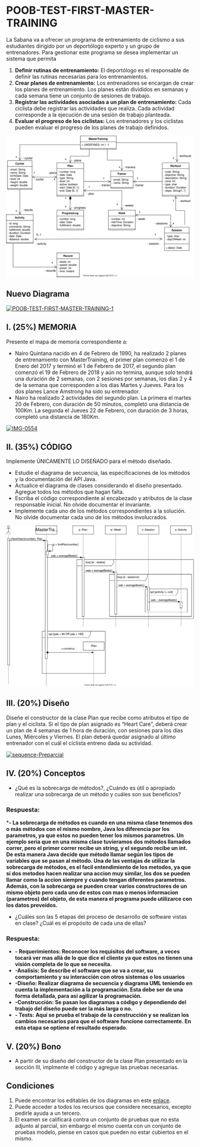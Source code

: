# POOB-TEST-FIRST-MASTER-TRAINING

La Sabana va a ofrecer un programa de entrenamiento de ciclismo a sus estudiantes dirigido por un deportólogo experto y un grupo
de entrenadores. Para gestionar este programa se desea implementar un sistema que permita 

1. **Definir rutinas de entrenamiento:** El deportólogo es el responsable de definir las rutinas necesarias para los entrenamientos.
2. **Crear planes de entrenamiento:** Los entrenadores se encargan de crear los planes de entrenamiento. Los planes están divididos en semanas y cada semana tiene un conjunto de sesiones de trabajo.
3. **Registrar las actividades asociadas a un plan de entrenamiento:** Cada ciclista debe registrar las actividades que realiza. Cada actividad corresponde a la ejecución de
una sesión de trabajo planteada.
4. **Evaluar el progreso de los ciclistas:** Los entrenadores y los ciclistas pueden evaluar el progreso de los planes de trabajo definidos.

![](img/POOB-TEST-FIRST-MASTER-TRAINING.svg)

## Nuevo Diagrama

<a href="https://ibb.co/Qf15tNm"><img src="https://i.ibb.co/R9V5d0H/POOB-TEST-FIRST-MASTER-TRAINING-1.png" alt="POOB-TEST-FIRST-MASTER-TRAINING-1" border="0"></a>

## I. (25%) MEMORIA

Presente el mapa de memoria correspondiente a:
* Nairo Quintana nacido en 4 de Febrero de 1990, ha realizado 2 planes de entrenamiento con MasterTraining, el primer plan comenzó el 1 de Enero del 2017 y terminó el 1 de Febrero de 2017, el segundo plan comenzó el 19 de Febrero de 2018 y aún no termina, aunque solo tendrá una duración de 2 semanas, con 2 sesiones por semanas, los días 2 y 4 de la semana que corresponden a los días Martes y Jueves. Para los dos planes Lance Amstrong ha sido su entrenador.
* Nairo ha realizado 2 actividades del segundo plan. La primera el martes 20 de Febrero, con duración de 50 minutos, completó una distancia de 100Km. La segunda el Jueves 22 de Febrero, con duración de 3 horas, completó una distancia de 180Km.

<a href="https://ibb.co/t4mXH39"><img src="https://i.ibb.co/Y3RZNbx/IMG-0554.jpg" alt="IMG-0554" border="0"></a>

## II. (35%) CÓDIGO

Implemente ÚNICAMENTE LO DISEÑADO para el método diseñado.

* Estudie el diagrama de secuencia, las especificaciones de los métodos y la documentación del API Java.
* Actualice el diagrama de clases considerando el diseño presentado. Agregue todos los métodos que hagan falta.
* Escriba el código correspondiente al encabezado y atributos de la clase responsable inicial. No olvide documentar el invariante.
* Implemente cada uno de los métodos correspondientes a la solución. No olvide documentar cada uno de los métodos involucrados.

![](img/sequence.svg)

## III. (20%) Diseño

Diseñe el constructor de la clase Plan que recibe como atributos el tipo de plan y el ciclista. Si el tipo de plan asignado es “Heart Care”, deberá crear un plan de 4 semanas de 1 hora de duración, con sesiones para los días Lunes, Miércoles y Viernes. El plan deberá quedar asignado al último entrenador con el cuál el ciclista entreno dada su actividad.

<a href="https://ibb.co/L5fYqxS"><img src="https://i.ibb.co/bJnQys1/sequence-Preparcial.png" alt="sequence-Preparcial" border="0"></a>

## IV. (20%) Conceptos

* ¿Qué es la sobrecarga de métodos?, ¿Cuándo es útil o apropiado realizar una sobrecarga de un método y cuáles son sus beneficios?
### Respuesta:
***- La sobrecarga de métodos es cuando en una misma clase tenemos dos o más métodos con el mismo nombre, Java los diferencia por los parametros, ya que estos no pueden tener los mismos parametros. Un ejemplo seria que en una misma clase tuvieramos dos métodos llamados correr, pero el primer correr recibe un string, y el segundo recibe un int. De esta manera Java decide que método llamar según los tipos de variables que se pasan al método. Una de las ventajas de utilizar la sobrecarga de métodos, es el facil entendimiento de los metodos, ya que si dos metodos hacen realizar una accion muy similar, los dos se pueden llamar como la accion siempre y cuando tengan diferentes parametros. Además, con la sobrecarga se pueden crear varios constructores de un mismo objeto pero cada uno de estos con mas o menos informacion (parametros) del objeto, de esta manera el programa puede utilizarce con los datos preveídos.**
* ¿Cuáles son las 5 etapas del proceso de desarrollo de software vistas en clase? ¿Cuál es el propósito de cada una de ellas?
### Respuesta:
* **- Requerimientos: Reconocer los requisitos del software, a veces tocará ver mas allá de lo que dice el cliente ya que estos no tienen una visión completa de lo que se necesita.**
* **-Analisis: Se describe el software que se va a crear, su comportamiento y su interacción con otros sistemas o los usuarios**
* **-Diseño: Realizar diagrama de secuencia y diagrama UML teniendo en cuenta la implementación a la programación. Esta debe ser de una forma detallada, para asi agilizar la programación.**
* **-Construcción: Se pasan los diagramas a código y dependiendo del trabajo del diseño puede ser la más larga o no.**
* **- Tests: Aquí se prueba el trabajo de la construcción y se realizan los cambios necesarios para que el software funcione correctamente. En esta etapa se optiene el resultado esperado.**

## V. (20%) Bono 

* A partir de su diseño del constructor de la clase Plan presentado en la sección III, implmente el código y agregue las pruebas necesarias.

## Condiciones

1. Puede encontrar los editables de los diagramas en este [enlace](https://unisabanaedu-my.sharepoint.com/:u:/g/personal/diegopt_unisabana_edu_co/EdgAK6j8YitMkmasnEGxdeEBeyKGvnm81n-qE1sqgD_g7Q?e=kc9Hwe).
2. Puede acceder a todos los recursos que considere necesarios, excepto pedirle ayuda a un tercero.
3. El examen se calificará contra un conjunto de pruebas que no esta adjunto al parcial, sin embargo el mismo cuenta con un conjunto de pruebas modelo, piense en casos que pueden no estar cubiertos en el mismo.

 
